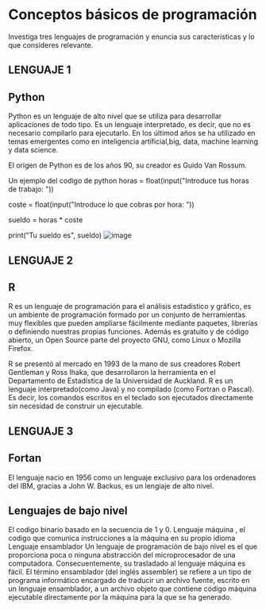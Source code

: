 # Conceptos básicos de programación 
Investiga tres lenguajes de programación y enuncia sus características y lo que consideres relevante.

## LENGUAJE 1
## Python
Python es un lenguaje de alto nivel que se utiliza para desarrollar aplicaciones de todo tipo. Es un lenguaje interpretado, es decir, que no es necesario compilarlo para ejecutarlo. En los últimod años se ha utilizado en temas emergentes como en inteligencia artificial,big, data, machine learning y data science.

El origen de Python es de los años 90, su creador es Guido Van Rossum.

Un ejemplo del codigo de python
horas = float(input("Introduce tus horas de trabajo: "))

coste = float(input("Introduce lo que cobras por hora: "))

sueldo = horas * coste

print("Tu sueldo es", sueldo)
![image](https://user-images.githubusercontent.com/34118685/162494181-cefb8858-85e4-4c14-8dda-1cdaddabcaaf.png)


## LENGUAJE 2
## R
R es un lenguaje de programación para el análisis estadístico y gráfico, es un ambiente de programación formado por un conjunto de herramientas muy flexibles que pueden ampliarse fácilmente mediante paquetes, librerías o definiendo nuestras propias funciones. Además es gratuito y de código abierto, un Open Source parte del proyecto GNU, como Linux o Mozilla Firefox.

R se presentó al mercado en 1993 de la mano de sus creadores Robert Gentleman y Ross Ihaka, que desarrollaron la herramienta en el Departamento de Estadística de la Universidad de Auckland.
R es un lenguaje interpretado(como Java) y no compilado (como Fortran o Pascal). Es decir, los comandos escritos en el teclado son ejecutados directamente sin necesidad de construir un ejecutable.

## LENGUAJE 3
## Fortan
El lenguaje nacio en 1956 como un lenguaje exclusivo para los ordenadores del IBM, gracias a John W. Backus, es un lengiaje de alto nivel.

## Lenguajes de bajo nivel
 El codigo binario basado en la secuencia de 1 y 0.
 Lenguaje máquina , el codigo que comunica instrucciones a la máquina en su propio idioma
 Lenguaje ensamblador
Un lenguaje de programación de bajo nivel es el que proporciona poca o ninguna abstracción del microprocesador de una computadora. Consecuentemente, su trasladado al lenguaje máquina es fácil. El término ensamblador (del inglés assembler) se refiere a un tipo de programa informático encargado de traducir un archivo fuente, escrito en un lenguaje ensamblador, a un archivo objeto que contiene código máquina ejecutable directamente por la máquina para la que se ha generado.
